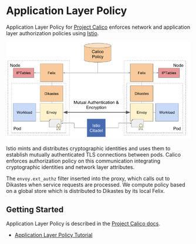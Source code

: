 # Application Layer Policy

Application Layer Policy for [Project Calico][calico] enforces network and
application layer authorization policies using [Istio].

![arch](https://github.com/projectcalico/app-policy/raw/master/docs/arch.png)

Istio mints and distributes cryptographic identities and uses them to establish mutually authenticated TLS connections
between pods.  Calico enforces authorization policy on this communication integrating cryptographic identities and 
network layer attributes.

The `envoy.ext_authz` filter inserted into the proxy, which calls out to Dikastes when service requests are
processed.  We compute policy based on a global store which is distributed to Dikastes by its local Felix.
 
## Getting Started

Application Layer Policy is described in the [Project Calico docs][docs].

 - [Application Layer Policy Tutorial](https://docs.projectcalico.org/latest/security/app-layer-policy/)
 
 
 [calico]: https://projectcalico.org
 [istio]: https://istio.io
 [docs]: https://docs.projectcalico.org/latest
 
